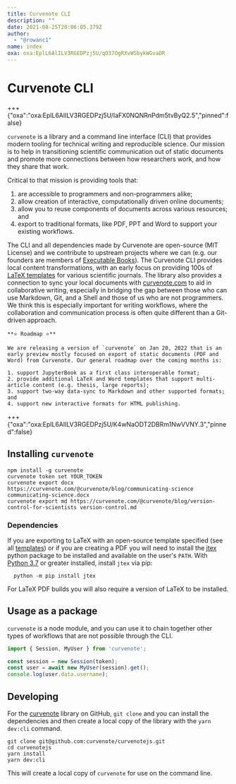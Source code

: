 ```yaml
---
title: Curvenote CLI
description: ""
date: 2021-08-25T20:06:05.379Z
author:
  - "@rowanc1"
name: index
oxa: oxa:EplL6AlILV3RGEDPzj5U/qO37OgRXvWSbykWGvaDR
---
```


# Curvenote CLI

+++ {"oxa":"oxa:EplL6AlILV3RGEDPzj5U/IaFX0NQNRnPdm5tvByQ2.5","pinned":false}

`curvenote` is a library and a command line interface (CLI) that provides modern tooling for technical writing and reproducible science. Our mission is to help in transitioning scientific communication out of static documents and promote more connections between how researchers work, and how they share that work.

Critical to that mission is providing tools that:

1. are accessible to programmers and non-programmers alike;
2. allow creation of interactive, computationally driven online documents;
3. allow you to reuse components of documents across various resources; and
4. export to traditional formats, like PDF, PPT and Word to support your existing workflows.

The CLI and all dependencies made by Curvenote are open-source (MIT License) and we contribute to upstream projects where we can (e.g. our founders are members of [Executable Books](https://executablebooks.org/en/latest/team.html)). The Curvenote CLI provides local content transformations, with an early focus on providing 100s of [LaTeX templates](https://github.com/curvenote/templates) for various scientific journals. The library also provides a connection to sync your local documents with [curvenote.com](https://curvenote.com/) to aid in collaborative writing, especially in bridging the gap between those who can use Markdown, Git, and a Shell and those of us who are not programmers. We think this is especially important for writing workflows, where the collaboration and communication process is often quite different than a Git-driven approach.

```{important}
**⭐ Roadmap ⭐**

We are releasing a version of `curvenote` on Jan 20, 2022 that is an early preview mostly focused on export of static documents (PDF and Word) from Curvenote. Our general roadmap over the coming months is:

1. support JupyterBook as a first class interoperable format;
2. provide additional LaTeX and Word templates that support multi-article content (e.g. thesis, large reports);
3. support two-way data-sync to Markdown and other supported formats; and
4. support new interactive formats for HTML publishing.
```

+++ {"oxa":"oxa:EplL6AlILV3RGEDPzj5U/K4wNaODT2DBRm1NwVVNY.3","pinned":false}

## **Installing** `curvenote`

```shell
npm install -g curvenote
curvenote token set YOUR_TOKEN
curvenote export docx https://curvenote.com/@curvenote/blog/communicating-science communicating-science.docx
curvenote export md https://curvenote.com/@curvenote/blog/version-control-for-scientists version-control.md
```

### Dependencies

If you are exporting to LaTeX with an open-source template specified (see all [templates](https://github.com/curvenote/templates)) or if you are creating a PDF you will need to install the [jtex](https://pypi.org/project/jtex/) python package to be installed and available on the user's `PATH`. With [Python 3.7](https://www.python.org/downloads/) or greater installed, install `jtex` via pip:

```shell
  python -m pip install jtex
```

For LaTeX PDF builds you will also require a version of LaTeX to be installed.

## **Usage as a package**

`curvenote` is a node module, and you can use it to chain together other types of workflows that are not possible through the CLI.

```typescript
import { Session, MyUser } from 'curvenote';

const session = new Session(token);
const user = await new MyUser(session).get();
console.log(user.data.username);
```

## Developing

For the [curvenote](https://github.com/curvenote/curvenotejs) library on GitHub, `git clone` and you can install the dependencies and then create a local copy of the library with the `yarn dev:cli` command.

```shell
git clone git@github.com:curvenote/curvenotejs.git
cd curvenotejs
yarn install
yarn dev:cli
```

This will create a local copy of `curvenote` for use on the command line.


